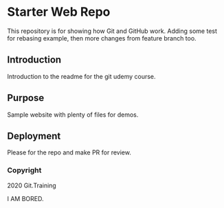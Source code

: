 # Starter Web Repo

This repository is for showing how Git and GitHub work. Adding some test for rebasing example, then more changes from feature branch too.

## Introduction

Introduction to the readme for the git udemy course.

## Purpose

Sample website with plenty of files for demos.

## Deployment
Please for the repo and make PR for review.

### Copyright

2020 Git.Training

I AM BORED.